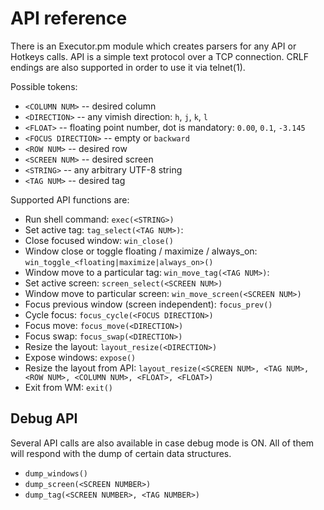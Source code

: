 # API reference

There is an Executor.pm module which creates parsers for any API or Hotkeys calls.
API is a simple text protocol over a TCP connection.
CRLF endings are also supported in order to use it via telnet(1).

Possible tokens:

- `<COLUMN NUM>` -- desired column
- `<DIRECTION>` -- any vimish direction: `h`, `j`, `k`, `l`
- `<FLOAT>` -- floating point number, dot is mandatory: `0.00`, `0.1`, `-3.145`
- `<FOCUS DIRECTION>` -- empty or `backward`
- `<ROW NUM>` -- desired row
- `<SCREEN NUM>` -- desired screen
- `<STRING>` -- any arbitrary UTF-8 string
- `<TAG NUM>` -- desired tag

Supported API functions are:

- Run shell command: `exec(<STRING>)`
- Set active tag: `tag_select(<TAG NUM>)`: 
- Close focused window: `win_close()`
- Window close or toggle floating / maximize / always\_on: `win_toggle_<floating|maximize|always_on>()`
- Window move to a particular tag: `win_move_tag(<TAG NUM>)`: 
- Set active screen: `screen_select(<SCREEN NUM>)`
- Window move to particular screen: `win_move_screen(<SCREEN NUM>)`
- Focus previous window (screen independent): `focus_prev()`
- Cycle focus: `focus_cycle(<FOCUS DIRECTION>)`
- Focus move: `focus_move(<DIRECTION>)`
- Focus swap: `focus_swap(<DIRECTION>)`
- Resize the layout: `layout_resize(<DIRECTION>)`
- Expose windows: `expose()`
- Resize the layout from API: `layout_resize(<SCREEN NUM>, <TAG NUM>, <ROW NUM>, <COLUMN NUM>, <FLOAT>, <FLOAT>)`
- Exit from WM: `exit()`

## Debug API

Several API calls are also available in case debug mode is ON.
All of them will respond with the dump of certain data structures.

- `dump_windows()`
- `dump_screen(<SCREEN NUMBER>)`
- `dump_tag(<SCREEN NUMBER>, <TAG NUMBER>)`
